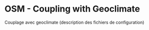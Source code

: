 # OSM - Coupling with Geoclimate



Couplage avec geoclimate (description des fichiers de configuration)